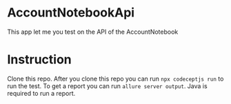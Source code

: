 ﻿# AccountNotebookApi
This app let me you test on the API of the AccountNotebook

# Instruction
Clone this repo. After you clone this repo you can run ```npx codeceptjs run``` to run the test.
To get a report you can run ```allure server output```. Java is required to run a report.

